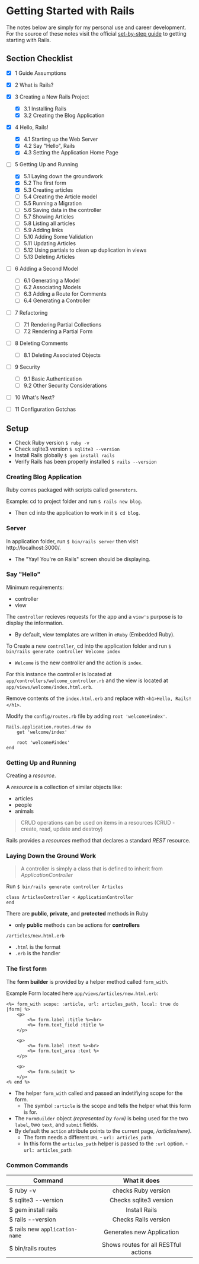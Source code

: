 # Getting Started with Rails

The notes below are simply for my personal use and career development. For the source of these notes visit the official [set-by-step guide](http://guides.rubyonrails.org/getting_started.html) to getting starting with Rails.




## Section Checklist

- [x] 1 Guide Assumptions
- [x] 2 What is Rails?
- [x] 3 Creating a New Rails Project
    - [x] 3.1 Installing Rails
    - [x] 3.2 Creating the Blog Application
- [x] 4 Hello, Rails!
    - [x] 4.1 Starting up the Web Server
    - [x] 4.2 Say "Hello", Rails
    - [x] 4.3 Setting the Application Home Page
- [ ] 5 Getting Up and Running
    - [x] 5.1 Laying down the groundwork
    - [x] 5.2 The first form
    - [x] 5.3 Creating articles
    - [ ] 5.4 Creating the Article model
    - [ ] 5.5 Running a Migration
    - [ ] 5.6 Saving data in the controller
    - [ ] 5.7 Showing Articles
    - [ ] 5.8 Listing all articles
    - [ ] 5.9 Adding links
    - [ ] 5.10 Adding Some Validation
    - [ ] 5.11 Updating Articles
    - [ ] 5.12 Using partials to clean up duplication in views
    - [ ] 5.13 Deleting Articles
- [ ] 6 Adding a Second Model
    - [ ] 6.1 Generating a Model
    - [ ] 6.2 Associating Models
    - [ ] 6.3 Adding a Route for Comments
    - [ ] 6.4 Generating a Controller
- [ ] 7 Refactoring
    - [ ] 7.1 Rendering Partial Collections
    - [ ] 7.2 Rendering a Partial Form
- [ ] 8 Deleting Comments
    - [ ] 8.1 Deleting Associated Objects
- [ ] 9 Security
    - [ ] 9.1 Basic Authentication
    - [ ] 9.2 Other Security Considerations
- [ ] 10 What's Next?
- [ ] 11 Configuration Gotchas




## Setup

* Check Ruby version `$ ruby -v`
* Check sqlite3 version `$ sqlite3 --version`
* Install Rails globally `$ gem install rails`
* Verify Rails has been properly installed `$ rails --version`




### Creating Blog Application

Ruby comes packaged with scripts called `generators`.

Example: cd to project folder and run `$ rails new blog`.
* Then cd into the application to work in it `$ cd blog`.


### Server

In application folder, run `$ bin/rails server` then visit http://localhost:3000/.
* The "Yay! You're on Rails" screen should be displaying.


### Say "Hello"

Minimum requirements:
* controller
* view

The `controller` recieves requests for the app and a `view's` purpose is to display the information.
* By default, view templates are written in `eRuby` (Embedded Ruby).

To Create a new `controller`, cd into the application folder and run `$ bin/rails generate controller Welcome index`
* `Welcome` is the new controller and the action is `index`.

For this instance the controller is located at `app/controllers/welcome_controller.rb` and the view is located at `app/views/welcome/index.html.erb`.

Remove contents of the `index.html.erb` and replace with `<h1>Hello, Rails!</h1>`.

Modify the `config/routes.rb` file by adding `root 'welcome#index'`.

```
Rails.application.routes.draw do
    get 'welcome/index'
    
    root 'welcome#index'
end
```


### Getting Up and Running

Creating a _resource_.

A _resource_ is a collection of similar objects like:
* articles
* people
* animals

> CRUD operations can be used on items in a resources (CRUD - create, read, update and destroy)

Rails provides a _resources_ method that declares a standard _REST_ resource.


### Laying Down the Ground Work

> A controller is simply a class that is defined to inherit from _ApplicationController_

Run `$ bin/rails generate controller Articles`

```
class ArticlesController < ApplicationController
end
```
There are __public__, __private__, and __protected__ methods in Ruby
* only __public__ methods can be actions for __controllers__

`/articles/new.html.erb`
* `.html` is the format
* `.erb` is the handler


### The first form

The __form builder__ is provided by a helper method called `form_with`.

Example Form located here `app/views/articles/new.html.erb`:
```
<%= form_with scope: :article, url: articles_path, local: true do |form| %>
    <p>
        <%= form.label :title %><br>
        <%= form.text_field :title %>
    </p>
    
    <p>
        <%= form.label :text %><br>
        <%= form.text_area :text %>
    </p>
    
    <p>
        <%= form.submit %>
    </p>
<% end %>
```
* The helper `form_with` called and passed an indetifiying scope for the form.
    * The symbol `:article` is the scope and tells the helper what this form is for.
* The `FormBuilder` object _(represented by `form`)_ is being used for the two `label`, two `text`, and `submit` fields.
* By default the `action` attribute points to the current page, _/articles/new)_.
    * The form needs a different `URL` - `url: articles_path`
    * In this form the `articles_path` helper is passed to the `:url` option. - `url: articles_path`


### Common Commands

| Command | What it does |
| --- | :---:|
| $ ruby -v | checks Ruby version |
| $ sqlite3 --version | Checks sqlite3 version |
| $ gem install rails | Install Rails |
| $ rails --version | Checks Rails version |
| $ rails new `application-name` | Generates new Application |
| $ bin/rails routes | Shows routes for all RESTful actions |
